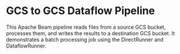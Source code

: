 # GCS to GCS Dataflow Pipeline

This Apache Beam pipeline reads files from a source GCS bucket, processes them,
and writes the results to a destination GCS bucket. It demonstrates a batch
processing job using the DirectRunner and DataflowRunner.
